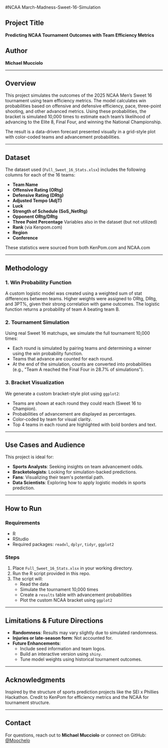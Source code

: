 #NCAA March-Madness-Sweet-16-Simulation

## Project Title
**Predicting NCAA Tournament Outcomes with Team Efficiency Metrics**

## Author
**Michael Mucciolo**

---

## Overview
This project simulates the outcomes of the 2025 NCAA Men’s Sweet 16 tournament using team efficiency metrics. The model calculates win probabilities based on offensive and defensive efficiency, pace, three-point shooting, and other advanced metrics. 
Using these probabilities, the bracket is simulated 10,000 times to estimate each team’s likelihood of advancing to the Elite 8, Final Four, and winning the National Championship.

The result is a data-driven forecast presented visually in a grid-style plot with color-coded teams and advancement probabilities.

---

## Dataset
The dataset used (`Full_Sweet_16_Stats.xlsx`) includes the following columns for each of the 16 teams:
- **Team Name**
- **Offensive Rating (ORtg)**
- **Defensive Rating (DRtg)**
- **Adjusted Tempo (AdjT)**
- **Luck**
- **Strength of Schedule (SoS_NetRtg)**
- **Opponent ORtg/DRtg**
- **Three Point Percentage**
Variables also in the dataset (but not utilized)
- **Rank** (via Kenpom.com)
- **Region**
- **Conference**

These statistics were sourced from both KenPom.com and NCAA.com

---

## Methodology

### 1. **Win Probability Function**
A custom logistic model was created using a weighted sum of stat differences between teams. Higher weights were assigned to ORtg, DRtg, and 3PT%, given their strong correlation with game outcomes. The logistic function returns a probability of team A beating team B.

### 2. **Tournament Simulation**
Using real Sweet 16 matchups, we simulate the full tournament 10,000 times:
- Each round is simulated by pairing teams and determining a winner using the win probability function.
- Teams that advance are counted for each round.
- At the end of the simulation, counts are converted into probabilities (e.g., "Team A reached the Final Four in 28.7% of simulations").

### 3. **Bracket Visualization**
We generate a custom bracket-style plot using `ggplot2`:
- Teams are shown at each round they could reach (Sweet 16 to Champion).
- Probabilities of advancement are displayed as percentages.
- Color-coded by team for visual clarity.
- Top 4 teams in each round are highlighted with bold borders and text.

---

## Use Cases and Audience
This project is ideal for:
- **Sports Analysts**: Seeking insights on team advancement odds.
- **Bracketologists**: Looking for simulation-backed predictions.
- **Fans**: Visualizing their team's potential path.
- **Data Scientists**: Exploring how to apply logistic models in sports prediction.

---

## How to Run

### Requirements
- R
- RStudio
- Required packages: `readxl`, `dplyr`, `tidyr`, `ggplot2`

### Steps
1. Place `Full_Sweet_16_Stats.xlsx` in your working directory.
2. Run the R script provided in this repo.
3. The script will:
   - Read the data
   - Simulate the tournament 10,000 times
   - Create a `results` table with advancement probabilities
   - Plot the custom NCAA bracket using `ggplot2`

---

## Limitations & Future Directions
- **Randomness**: Results may vary slightly due to simulated randomness.
- **Injuries or late-season form**: Not accounted for.
- **Future Enhancements**:
  - Include seed information and team logos.
  - Build an interactive version using `shiny`.
  - Tune model weights using historical tournament outcomes.

---

## Acknowledgments
Inspired by the structure of sports prediction projects like the SEI x Phillies Hackathon. Credit to KenPom for efficiency metrics and the NCAA for tournament structure.

---

## Contact
For questions, reach out to **Michael Mucciolo** or connect on GitHub: [@Moochelo](https://github.com/Moochelo)

